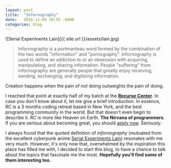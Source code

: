 ```yaml
---
layout: post
title:  "Infornography"
date:   2016-11-04 19:55 -0400
categories: blog
---
```

![Serial Experiments Lain]({{ site.url }}/assets/lain.jpg)

> Infornography is a portmanteau word formed by the combination of the two words "information" and "pornography".
> Infornography is used to define an addiction to or an obsession with acquiring, manipulating, and sharing information. People "suffering" from infornography are generally people that greatly enjoy receiving, sending, exchanging, and digitizing information.

Creation happens when the pain of *not* doing outweights the pain of doing.

I reached that point at exactly half of my batch at the **[Recurse Center](https://www.recurse.com)**. In case you don't know about it, let me give a brief introduction. In essence, RC is a 3 months coding retreat based in New York, and the best programming community in the world. But that doesn't even begin to describe it. RC is more like Heaven on Earth. **The Nirvana of programmers**. If you are serious about becoming great, you should [apply now](https://www.recurse.com/apply). Seriously.

I always found that the quoted definition of *infornography* (mutuated from the excellent cyberpunk anime [Serial Experiments Lain](https://en.wikipedia.org/wiki/Serial_Experiments_Lain)) resonates with me very much. However, it's only now that, overwhelmed by the inspiration this place has filled me with, I decided to start this blog, to have a chance to talk about the topics that fascinate me the most. **Hopefully you'll find some of them interesting too.**
